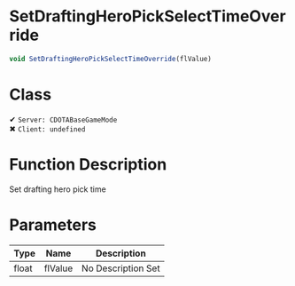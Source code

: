 # SetDraftingHeroPickSelectTimeOverride
```js
void SetDraftingHeroPickSelectTimeOverride(flValue)
```
# Class
✔ `Server: CDOTABaseGameMode`  
✖ `Client: undefined`  

# Function Description
Set drafting hero pick time
# Parameters
Type|Name|Description
--|--|--
float|flValue|No Description Set
